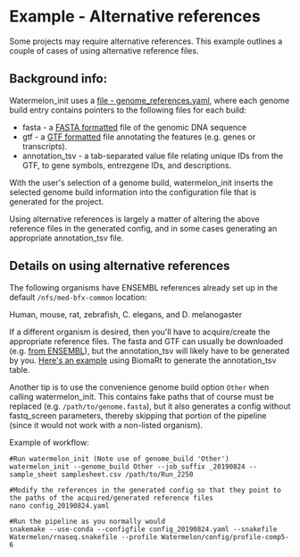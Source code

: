 # Example - Alternative references

Some projects may require alternative references. This example outlines a couple of cases of using alternative reference files.

## Background info:

Watermelon_init uses a [file - genome_references.yaml](config/genome_references.yaml), where each genome build entry contains pointers to the following files for each build:

* fasta - a [FASTA formatted](https://zhanglab.ccmb.med.umich.edu/FASTA/) file of the genomic DNA sequence
* gtf - a [GTF formatted](https://ensembl.org/info/website/upload/gff.html) file annotating the features (e.g. genes or transcripts).
* annotation_tsv - a tab-separated value file relating unique IDs from the GTF, to gene symbols, entrezgene IDs, and descriptions.

With the user's selection of a genome build, watermelon_init inserts the selected genome build information into the configuration file that is generated for the project.

Using alternative references is largely a matter of altering the above reference files in the generated config, and in some cases generating an appropriate annotation_tsv file.

## Details on using alternative references

The following organisms have ENSEMBL references already set up in the default `/nfs/med-bfx-common` location:

Human, mouse, rat, zebrafish, C. elegans, and D. melanogaster

If a different organism is desired, then you'll have to acquire/create the appropriate reference files. The fasta and GTF can usually be downloaded (e.g. [from ENSEMBL](https://ensembl.org/info/data/ftp/index.html)), but the annotation_tsv will likely have to be generated by you. [Here's an example](doc/generating_annotation_tsv.md) using BiomaRt to generate the annotation_tsv table.

Another tip is to use the convenience genome build option `Other` when calling watermelon_init. This contains fake paths that of course must be replaced (e.g. `/path/to/genome.fasta`), but it also generates a config without fastq_screen parameters, thereby skipping that portion of the pipeline (since it would not work with a non-listed organism).



Example of workflow:

    #Run watermelon_init (Note use of genome_build 'Other')
    watermelon_init --genome_build Other --job_suffix _20190824 --sample_sheet samplesheet.csv /path/to/Run_2250

    #Modify the references in the generated config so that they point to the paths of the acquired/generated reference files
    nano config_20190824.yaml

    #Run the pipeline as you normally would
    snakemake --use-conda --configfile config_20190824.yaml --snakefile Watermelon/rnaseq.snakefile --profile Watermelon/config/profile-comp5-6
